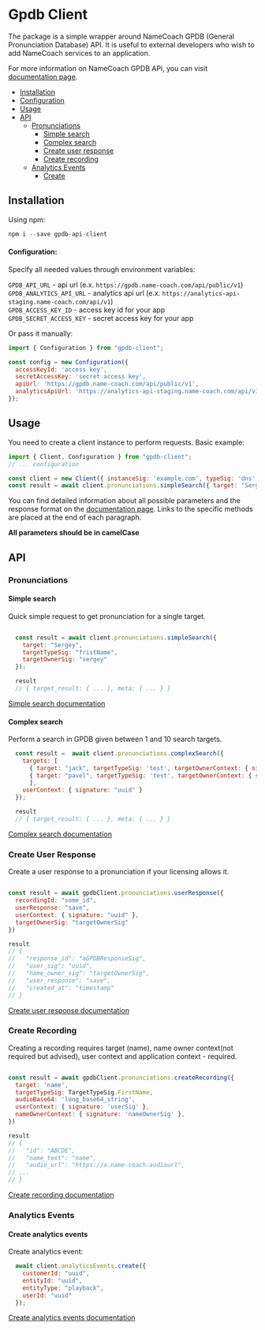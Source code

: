 # Gpdb Client

The package is a simple wrapper around NameCoach GPDB (General Pronunciation Database) API.
It is useful to external developers who wish to add NameCoach services to an application. 

For more information on NameCoach GPDB APi, you can visit [documentation page](https://namecoachgpdb.docs.apiary.io/#).

- [Installation](#installation)
- [Configuration](#configuration)
- [Usage](#usage)
- [API](#api)
  - [Pronunciations](#pronunciations)
    - [Simple search](#simple-search)
    - [Complex search](#complex-search)
    - [Create user response](#create-user-response)
    - [Create recording](#create-recording)
  - [Analytics Events](#analytics-events)
    - [Create](#create-analytics-events)

## Installation

Using npm:

```javascript
npm i --save gpdb-api-client
```

#### Configuration:

Specify all needed values through environment variables:

`GPDB_API_URL`           - api url (e.x. `https://gpdb.name-coach.com/api/public/v1`)  
`GPDB_ANALYTICS_API_URL` - analytics api url (e.x. `https://analytics-api-staging.name-coach.com/api/v1`)   
`GPDB_ACCESS_KEY_ID`     - access key id for your app   
`GPDB_SECRET_ACCESS_KEY` - secret access key for your app   

Or pass it manually:

```javascript
import { Configuration } from "gpdb-client";

const config = new Configuration({
  accessKeyId: 'access key',
  secretAccessKey: 'secret access key',
  apiUrl: 'https://gpdb.name-coach.com/api/public/v1',
  analyticsApiUrl: 'https://analytics-api-staging.name-coach.com/api/v1'
});
```

## Usage

You need to create a client instance to perform requests. Basic example:

```javascript
import { Client, Configuration } from "gpdb-client";
// ... configuration

const client = new Client({ instanceSig: 'example.com', typeSig: 'dns' }, config);
const result = await client.pronunciations.simpleSearch({ target: "Sergey", targetTypeSig: "fristName", targetOwnerSig: "sergey" })
```

You can find detailed information about all possible parameters and the response format
on the [documentation page](https://namecoachgpdb.docs.apiary.io/#).
Links to the specific methods are placed at the end of each paragraph.

**All parameters should be in camelCase**

## API

### Pronunciations

#### Simple search

Quick simple request to get pronunciation for a single target.

```javascript

  const result = await client.pronunciations.simpleSearch({ 
    target: "Sergey", 
    targetTypeSig: "fristName", 
    targetOwnerSig: "sergey" 
  });

  result
  // { target_result: { ... }, meta: { ... } }
```

[Simple search documentation](https://namecoachgpdb.docs.apiary.io/#reference/pronunciations/simple-search/simple-search)

#### Complex search

Perform a search in GPDB given between 1 and 10 search targets.

```javascript
  const result =  await client.pronunciations.complexSearch({
    targets: [
      { target: "jack", targetTypeSig: 'test', targetOwnerContext: { signature: 'uuid' } },
      { target: "pavel", targetTypeSig: 'test', targetOwnerContext: { signature: 'uuid' } } 
      ],
    userContext: { signature: "uuid" }
  });

  result
  // { target_result: { ... }, meta: { ... } }
```
    
[Complex search documentation](https://namecoachgpdb.docs.apiary.io/#reference/pronunciations/complex-search/complex-search)

### Create User Response

Create a user response to a pronunciation if your licensing allows it.

```javascript

const result = await gpdbClient.pronunciations.userResponse({
  recordingId: "some_id",
  userResponse: "save",
  userContext: { signature: "uuid" },
  targetOwnerSig: "targetOwnerSig"
})

result
// {
//   "response_id": "aGPDBResponseSig",
//   "user_sig": "uuid",
//   "name_owner_sig": "targetOwnerSig",
//   "user_response": "save",
//   "created_at": "timestamp"
// }
```

[Create user response documentation](https://namecoachgpdb.docs.apiary.io/#reference/pronunciations/create-user-response/create-user-response)

### Create Recording

Creating a recording requires target (name), name owner context(not required but advised), user context and application context - required.

```javascript

const result = await gpdbClient.pronunciations.createRecording({
  target: 'name',
  targetTypeSig: TargetTypeSig.FirstName,
  audioBase64: 'long_base64_string',
  userContext: { signature: 'userSig' },
  nameOwnerContext: { signature: 'nameOwnerSig' },
})

result
// {
//   "id": "ABCDE",
//   "name_text": "name",
//   "audio_url": "https://a.name-coach.audiourl",
// ...
// }
```
[Create recording documentation](https://namecoachgpdb.docs.apiary.io/#reference/pronunciations/create-a-pronunciation/create-a-pronunciation)

### Analytics Events

#### Create analytics events

Create analytics event:

```javascript
  await client.analyticsEvents.create({
    customerId: "uuid",
    entityId: "uuid",
    entityType: "playback",
    userId: "uuid"
  });
```
[Create analytics events documentation](https://s3-us-west-1.amazonaws.com/public-api-documentations/data-analytics-api.html#analytics-events-post)

